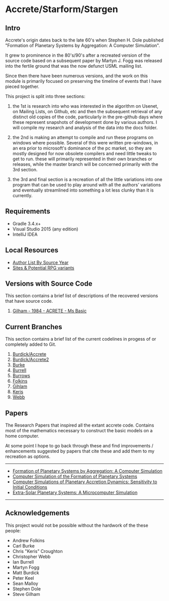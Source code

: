 Accrete/Starform/Stargen
========================

## Intro

Accrete's origin dates back to the late 60's when Stephen H. Dole published "Formation of Planetary Systems by Aggregation: A Computer Simulation". 

It grew to prominence in the 80's/90's after a recreated version of the source code based on a subsequent paper by Martyn J. Fogg was released into the fertile 
ground that was the now defunct USML mailing list.

Since then there have been numerous versions, and the work on this module is primarily focused on preserving the timeline of events that I have pieced together.

This project is split into three sections:
 
 1. the 1st is research into who was interested in the algorithm on Usenet, on Mailing Lists, on Github, etc and then the subsequent retrieval of any 
 distinct old copies of the code, particularly in the pre-github days where these represent snapshots of development done by various authors. I will compile 
 my research and analysis of the data into the docs folder.
 
 2. the 2nd is making an attempt to compile and run these programs on windows where possible. Several of this were written pre-windows, in an era prior to 
 microsoft's dominance of the pc market, so they are mostly designed for now obsolete compilers and need little tweaks to get to run. these will primarily 
 represented in their own branches or releases, while the master branch will be concerned primarily with the 3rd section.
  
 3. the 3rd and final section is a recreation of all the little variations into one program that can be used to play around with all the authors' variations 
 and eventually streamlined into something a lot less clunky than it is currently.

## Requirements

- Gradle 3.4.x+
- Visual Studio 2015 (any edition)
- IntelliJ IDEA

## Local Resources

- [Author List By Source Year](/docs/authors%20-%20by%20source%20year.md)
- [Sites & Potential RPG variants](/docs/notes/sites.md)

## Versions with Source Code

This section contains a brief list of  descriptions of the recovered versions that have source code.

1. [Gilham - 1984 - ACRETE - Ms Basic](/docs/notes/build%20descriptions/Gilham1984.md) 

## Current Branches

This section contains a brief list of the current codelines in progess of or completely added to Git.

1. [Burdick/Accrete](/docs/notes/branches%20&%20forks%20&%20stubs/pre-github/burdick%20-%20accrete.md)
2. [Burdick/Accrete2](/docs/notes/branches%20&%20forks%20&%20stubs/pre-github/burdick%20-%20accrete2.md)
3. [Burke](/docs/notes/branches%20&%20forks%20&%20stubs/partly-github/burke.md)
4. [Burrell](/docs/notes/branches%20&%20forks%20&%20stubs/partly-github/burrell.md)
5. [Burrows](/docs/notes/branches%20&%20forks%20&%20stubs/partly-github/burrows.md)
6. [Folkins](/docs/notes/branches%20&%20forks%20&%20stubs/pre-github/folkins.md)
7. [Gihlam](/docs/notes/branches%20&%20forks%20&%20stubs/pre-github/gilham.md)
8. [Keris](/docs/notes/branches%20&%20forks%20&%20stubs/partly-github/keris.md)
9. [Webb](/docs/notes/branches%20&%20forks%20&%20stubs/pre-github/webb.md)


## Papers

The Research Papers that inspired all the extant accrete code. Contains most of the mathematics necessary to construct the basic models on a home computer.

At some point I hope to go back through these and find improvements / enhancements suggested by papers that cite these and add them to my recreation as 
options. 

***
- [Formation of Planetary Systems by Aggregation: A Computer Simulation](/docs/notes/build%20descriptions/Formation%20of%20Planetary%20Systems%20by%20Aggregation.md)
- [Computer Simulation of the Formation of Planetary Systems](/docs/notes/build%20descriptions/Computer%20Simulation%20of%20the%20Formation%20of%20Planetary%20Systems.md)
- [Computer Simulations of Planetary Accretion Dynamics: Sensitivity to Initial Conditions](docs/notes/build%20descriptions/Computer%20Simulations%20of%20Planetary%20Accretion%20Dynamics.md)
- [Extra-Solar Planetary Systems: A Microcomputer Simulation](docs/notes/build%20descriptions/Extra-Solar%20Planetary%20Systems.md)
***

## Acknowledgements

This project would not be possible without the hardwork of the these people:

- Andrew Folkins
- Carl Burke
- Chris "Keris" Croughton
- Christopher Webb
- Ian Burrell
- Martyn Fogg
- Matt Burdick
- Peter Keel
- Sean Malloy
- Stephen Dole
- Steve Gilham
